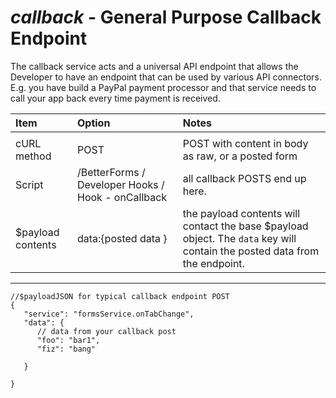 # _callback_ - General Purpose Callback Endpoint

The callback service acts and a universal API endpoint that allows the Developer to have an endpoint that can be used by various API connectors. E.g. you have build a PayPal payment processor and that service needs to call your app back every time payment is received.

| Item | Option | Notes |
| :--- | :--- | :--- |
|  |  |  |
| cURL method | POST | POST with content in body as raw, or a posted form |
| Script | /BetterForms / Developer Hooks / Hook - onCallback | all callback POSTS end up here. |
| $payload contents | data:{posted data } | the payload contents will contact the base $payload object. The `data` key will contain the posted data from the endpoint. |

---

```
//$payloadJSON for typical callback endpoint POST
{
   "service": "formsService.onTabChange",
   "data": {
      // data from your callback post
      "foo": "bar1",
      "fiz": "bang"

   }

}
```



